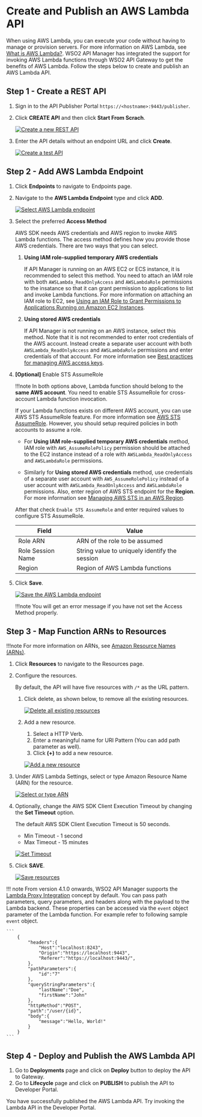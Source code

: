 # Create and Publish an AWS Lambda API

When using AWS Lambda, you can execute your code without having to manage or provision servers. For more information on AWS Lambda, see [What is AWS Lambda?](https://docs.aws.amazon.com/lambda/latest/dg/welcome.html). WSO2 API Manager has integrated the support for invoking AWS Lambda functions through WSO2 API Gateway to get the benefits of AWS Lambda. Follow the steps below to create and publish an AWS Lambda API.

## Step 1 - Create a REST API

1. Sign in to the API Publisher Portal `https://<hostname>:9443/publisher`.

2. Click **CREATE API** and then click **Start From Scrach**.

    [![Create a new REST API]({{base_path}}/assets/img/learn/create-lambda-api.png)]({{base_path}}/assets/img/learn/create-lambda-api.png)

3. Enter the API details without an endpoint URL and click **Create**.  

    [![Create a test API]({{base_path}}/assets/img/learn/create-lambda-api-details.png)]({{base_path}}/assets/img/learn/create-lambda-api-details.png)

## Step 2 - Add AWS Lambda Endpoint

1. Click **Endpoints** to navigate to Endpoints page.
2. Navigate to the **AWS Lambda Endpoint** type and click **ADD**.

    [![Select AWS Lambda endpoint]({{base_path}}/assets/img/learn/endpoint-select-awslambda-endpoint.png)]({{base_path}}/assets/img/learn/endpoint-select-awslambda-endpoint.png)

3. Select the preferred **Access Method**

    AWS SDK needs AWS credentials and AWS region to invoke AWS Lambda functions. The access method defines how you provide those AWS credentials. There are two ways that you can select. 

    1. **Using IAM role-supplied temporary AWS credentials**

        If API Manager is running on an AWS EC2 or ECS instance, it is recommended to select this method. You need to attach an IAM role with both `AWSLambda_ReadOnlyAccess` and `AWSLambdaRole` permissions to the insatance so that it can grant permission to applications to list and invoke Lambda functions. For more information on attaching an IAM role to EC2, see [Using an IAM Role to Grant Permissions to Applications Running on Amazon EC2 Instances](https://docs.aws.amazon.com/IAM/latest/UserGuide/id_roles_use_switch-role-ec2.html).

    2. **Using stored AWS credentials**
    
        If API Manager is not running on an AWS instance, select this method. Note that it is not recommended to enter root credentials of the AWS account. Instead create a separate user account with both `AWSLambda_ReadOnlyAccess` and `AWSLambdaRole` permissions and enter credentials of that account. For more information see [Best practices for managing AWS access keys](https://docs.aws.amazon.com/general/latest/gr/aws-access-keys-best-practices.html).
         

4. **[Optional]** Enable STS AssumeRole

    !!!note
        In both options above, Lambda function should belong to the **same AWS account**. You need to enable STS AssumeRole for cross-account Lambda function invocation.

    If your Lambda functions exists on different AWS account, you can use AWS STS AssumeRole feature. For more information see [AWS STS AssumeRole](https://docs.aws.amazon.com/STS/latest/APIReference/API_AssumeRole.html). However, you should setup required policies in both accounts to assume a role.

    - For **Using IAM role-supplied temporary AWS credentials** method, IAM role with `AWS_AssumeRolePolicy` permission should be attached to the EC2 instance instead of a role with `AWSLambda_ReadOnlyAccess` and `AWSLambdaRole` permissions. 
    
    - Similarly for **Using stored AWS credentials** method, use credentials of a separate user account with `AWS_AssumeRolePolicy` instead of a user account with `AWSLambda_ReadOnlyAccess` and `AWSLambdaRole` permissions. Also, enter region of AWS STS endpoint for the **Region**. For more information see [Managing AWS STS in an AWS Region](https://docs.aws.amazon.com/IAM/latest/UserGuide/id_credentials_temp_enable-regions.html).
    
    After that check `Enable STS AssumeRole` and enter required values to configure STS AssumeRole.

    <table>
        <thead>
            <tr class="header">
                <th>Field</th>
                <th>Value</th>
            </tr>
        </thead>
        <tbody>
            <tr class="odd">
                <td>Role ARN</td>
                <td>ARN of the role to be assumed</td>
            </tr>
            <tr class="even">
                <td>Role Session Name</td>
                <td>String value to uniquely identify the session</td>
            </tr>
            <tr class="odd">
                <td>Region </td>
                <td>Region of AWS Lambda functions</td>
            </tr>
        </tbody>
    </table>

5. Click **Save**.

    [![Save the AWS Lambda endpoint]({{base_path}}/assets/img/learn/endpoint-awslambda-save.png)]({{base_path}}/assets/img/learn/endpoint-awslambda-save.png)

    !!!note
         You will get an error message if you have not set the Access Method properly.

## Step 3 - Map Function ARNs to Resources

!!!note
    For more information on ARNs, see [Amazon Resource Names (ARNs)](https://docs.aws.amazon.com/general/latest/gr/aws-arns-and-namespaces.html).

1. Click **Resources** to navigate to the Resources page.
2. Configure the resources.

     By default, the API will have five resources with `/*` as the URL pattern.

    1. Click delete, as shown below, to remove all the existing resources.

          [![Delete all existing resources]({{base_path}}/assets/img/learn/delete-all-existing-resources.png)]({{base_path}}/assets/img/learn/delete-all-existing-resources.png)

    2. Add a new resource.
          1. Select a HTTP Verb.
          2. Enter a meaningful name for URI Pattern (You can add path parameter as well).
          3. Click **(+)** to add a new resource.

          [![Add a new resource]({{base_path}}/assets/img/learn/resource-add-post-lambda.png)]({{base_path}}/assets/img/learn/resource-add-post-lambda.png)

3. Under AWS Lambda Settings, select or type Amazon Resource Name (ARN) for the resource.

    [![Select or type ARN]({{base_path}}/assets/img/learn/resource-add-amazon-resource-name.png)]({{base_path}}/assets/img/learn/resource-add-amazon-resource-name.png)

4. Optionally, change the AWS SDK Client Execution Timeout by changing the **Set Timeout** option.

     The default AWS SDK Client Execution Timeout is 50 seconds.

     - Min Timeout - 1 second
     - Max Timeout - 15 minutes

    [![Set Timeout]({{base_path}}/assets/img/learn/resource-set-amazon-resource-timeout.png)]({{base_path}}/assets/img/learn/resource-set-amazon-resource-timeout.png)

5. Click **SAVE**.

    [![Save resources]({{base_path}}/assets/img/learn/resource-save-lambda.png)]({{base_path}}/assets/img/learn/resource-save-lambda.png)

!!! note
    From version 4.1.0 onwards, WSO2 API Manager supports the [Lambda Proxy Integration](https://docs.aws.amazon.com/apigateway/latest/developerguide/set-up-lambda-proxy-integrations.html) concept by default. You can pass path parameters, query parameters, and headers along with the payload to the Lambda backend. These properties can be accessed via the `event` object parameter of the Lambda function. For example refer to following sample `event` object.

    ```
        {
            "headers":{
                "Host":"localhost:8243",
                "Origin":"https://localhost:9443",
                "Referer":"https://localhost:9443/",
            },
            "pathParameters":{
                "id":"7"
            },
            "queryStringParameters":{
                "lastName":"Doe",
                "firstName":"John"
            },
            "httpMethod":"POST",
            "path":"/user/{id}",
            "body":{
                "message":"Hello, World!"
            }
        }
    ```

## Step 4 - Deploy and Publish the AWS Lambda API

1. Go to **Deployments** page and click on **Deploy** button to deploy the API to Gateway.
2. Go to **Lifecycle** page and click on **PUBLISH** to publish the API to Developer Portal.

You have successfully published the AWS Lambda API. Try invoking the Lambda API in the Developer Portal.
